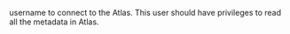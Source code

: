 username to connect  to the Atlas. This user should have privileges to read all the metadata in Atlas.
<!-- username to be updated -->
